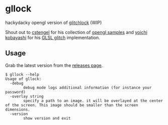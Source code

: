 # gllock

hackydacky opengl version of [glitchlock](https://github.com/moolen/glitchlock) (WIP)

Shout out to [cstengel](https://github.com/cstegel) for his collection of [opengl samples](https://github.com/cstegel/opengl-samples-golang) and [yoichi kobayashi](https://github.com/ykob) for his [GLSL glitch](https://codepen.io/ykob/pen/GmEzoQ) implementation.


## Usage

Grab the latest version from the [releases page](https://github.com/moolen/gllock/releases).


```
$ gllock --help
Usage of gllock:
  -debug
        debug mode logs additional information (for instance your password)
  -overlay string
        specify a path to an image. it will be overlayed at the center of the screen. This image should be smaller than the screen dimensions.
  -version
        show version and exit
```
